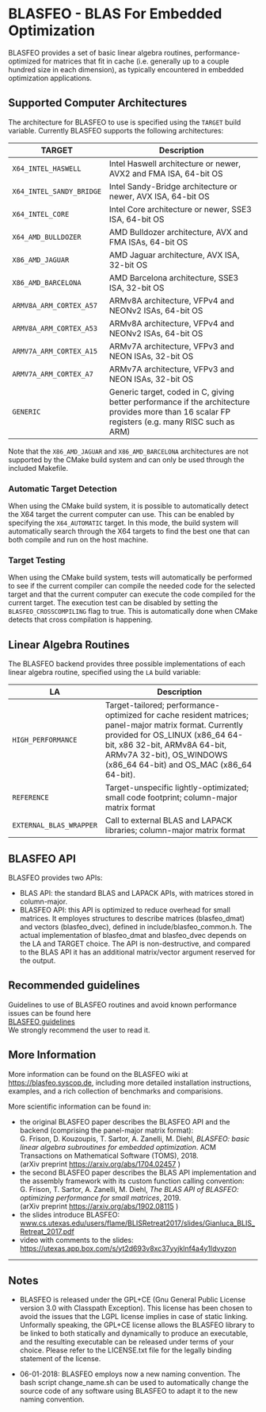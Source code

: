 # BLASFEO - BLAS For Embedded Optimization

BLASFEO provides a set of basic linear algebra routines, performance-optimized for matrices that fit in cache (i.e. generally up to a couple hundred size in each dimension), as typically encountered in embedded optimization applications.

## Supported Computer Architectures

The architecture for BLASFEO to use is specified using the ```TARGET``` build variable. Currently BLASFEO supports the following architectures:

| TARGET                       | Description |
| ---------------------------- | ------------------------------------------------------------- |
| ```X64_INTEL_HASWELL```      | Intel Haswell architecture or newer, AVX2 and FMA ISA, 64-bit OS |
| ```X64_INTEL_SANDY_BRIDGE``` | Intel Sandy-Bridge architecture or newer, AVX ISA, 64-bit OS |
| ```X64_INTEL_CORE```         | Intel Core architecture or newer, SSE3 ISA, 64-bit OS |
| ```X64_AMD_BULLDOZER```      | AMD Bulldozer architecture, AVX and FMA ISAs, 64-bit OS |
| ```X86_AMD_JAGUAR```         | AMD Jaguar architecture, AVX ISA, 32-bit OS |
| ```X86_AMD_BARCELONA```      | AMD Barcelona architecture, SSE3 ISA, 32-bit OS |
| ```ARMV8A_ARM_CORTEX_A57```  | ARMv8A architecture, VFPv4 and NEONv2 ISAs, 64-bit OS |
| ```ARMV8A_ARM_CORTEX_A53```  | ARMv8A architecture, VFPv4 and NEONv2 ISAs, 64-bit OS |
| ```ARMV7A_ARM_CORTEX_A15```  | ARMv7A architecture, VFPv3 and NEON ISAs, 32-bit OS |
| ```ARMV7A_ARM_CORTEX_A7```   | ARMv7A architecture, VFPv3 and NEON ISAs, 32-bit OS |
| ```GENERIC```                | Generic target, coded in C, giving better performance if the architecture provides more than 16 scalar FP registers (e.g. many RISC such as ARM) |

Note that the ```X86_AMD_JAGUAR``` and ```X86_AMD_BARCELONA``` architectures are not supported by the CMake build system and can only be used through the included Makefile.


### Automatic Target Detection

When using the CMake build system, it is possible to automatically detect the X64 target the current computer can use. This can be enabled by specifying the ```X64_AUTOMATIC``` target. In this mode, the build system will automatically search through the X64 targets to find the best one that can both compile and run on the host machine.

### Target Testing

When using the CMake build system, tests will automatically be performed to see if the current compiler can compile the needed code for the selected target and that the current computer can execute the code compiled for the current target. The execution test can be disabled by setting the ```BLASFEO_CROSSCOMPILING``` flag to true. This is automatically done when CMake detects that cross compilation is happening.


## Linear Algebra Routines

The BLASFEO backend provides three possible implementations of each linear algebra routine, specified using the ```LA``` build variable:

| LA                          | Description |
| --------------------------- | ------------------------------------------------------------- |
| ```HIGH_PERFORMANCE```      | Target-tailored; performance-optimized for cache resident matrices; panel-major matrix format. Currently provided for OS_LINUX (x86_64 64-bit, x86 32-bit, ARMv8A 64-bit, ARMv7A 32-bit), OS_WINDOWS (x86_64 64-bit) and OS_MAC (x86_64 64-bit). |
| ```REFERENCE```             | Target-unspecific lightly-optimizated; small code footprint; column-major matrix format |
| ```EXTERNAL_BLAS_WRAPPER``` | Call to external BLAS and LAPACK libraries; column-major matrix format |

## BLASFEO API

BLASFEO provides two APIs:
- BLAS API: the standard BLAS and LAPACK APIs, with matrices stored in column-major.
- BLASFEO API: this API is optimized to reduce overhead for small matrices.
It employes structures to describe matrices (blasfeo_dmat) and vectors (blasfeo_dvec), defined in include/blasfeo_common.h.
The actual implementation of blasfeo_dmat and blasfeo_dvec depends on the LA and TARGET choice.
The API is non-destructive, and compared to the BLAS API it has an additional matrix/vector argument reserved for the output.

## Recommended guidelines

Guidelines to use of BLASFEO routines and avoid known performance issues can be found here <br/>
[BLASFEO guidelines](https://github.com/giaf/blasfeo/blob/master/guidelines.md) <br/>
We strongly recommend the user to read it.

## More Information

More information can be found on the BLASFEO wiki at https://blasfeo.syscop.de, including more detailed installation instructions, examples, and a rich collection of benchmarks and comparisions.

More scientific information can be found in:
- the original BLASFEO paper describes the BLASFEO API and the backend (comprising the panel-major matrix format): <br/>
G. Frison, D. Kouzoupis, T. Sartor, A. Zanelli, M. Diehl, *BLASFEO: basic linear algebra subroutines for embedded optimization*. ACM Transactions on Mathematical Software (TOMS), 2018. <br/>
(arXiv preprint https://arxiv.org/abs/1704.02457 )
- the second BLASFEO paper describes the BLAS API implementation and the assembly framework with its custom function calling convention: <br/>
G. Frison, T. Sartor, A. Zanelli, M. Diehl, *The BLAS API of BLASFEO: optimizing performance for small matrices*, 2019. <br/>
(arXiv preprint https://arxiv.org/abs/1902.08115 )
- the slides introduce BLASFEO: <br/>
www.cs.utexas.edu/users/flame/BLISRetreat2017/slides/Gianluca_BLIS_Retreat_2017.pdf
- video with comments to the slides: <br/>
https://utexas.app.box.com/s/yt2d693v8xc37yyjklnf4a4y1ldvyzon

--------------------------------------------------

## Notes

- BLASFEO is released under the GPL+CE (Gnu General Public License version 3.0 with Classpath Exception).
This license has been chosen to avoid the issues that the LGPL license implies in case of static linking.
Unformally speaking, the GPL+CE license allows the BLASFEO library to be linked to both statically and dynamically to produce an executable, and the resulting executable can be released under terms of your choice.
Please refer to the LICENSE.txt file for the legally binding statement of the license.

- 06-01-2018: BLASFEO employs now a new naming convention.
The bash script change_name.sh can be used to automatically change the source code of any software using BLASFEO to adapt it to the new naming convention.
